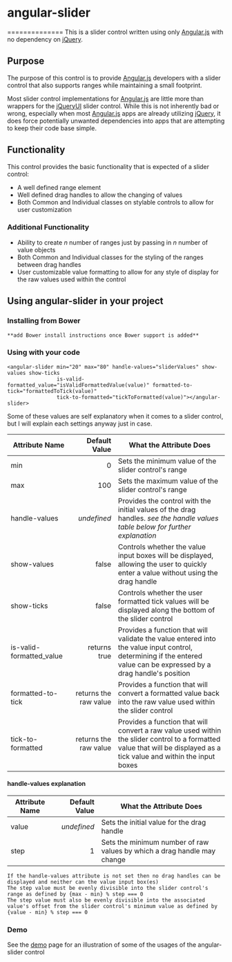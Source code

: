 # angular-slider
==============
This is a slider control written using only [Angular.js](http://angularjs.org/) with no dependency on [jQuery](http://jquery.com/).

## Purpose

The purpose of this control is to provide [Angular.js](http://angularjs.org/) developers with a slider control that also supports ranges while maintaining a small footprint.

Most slider control implementations for [Angular.js](http://angularjs.org/) are little more than wrappers for the [jQueryUI](http://jqueryui.com/) slider control. While this is not inherently bad or wrong, especially when most [Angular.js](http://angularjs.org/) apps are already utilizing [jQuery](http://jquery.com/), it does force potentially unwanted dependencies into apps that are attempting to keep their code base simple.

## Functionality

This control provides the basic functionality that is expected of a slider control:

* A well defined range element
* Well defined drag handles to allow the changing of values
* Both Common and Individual classes on stylable controls to allow for user customization

### Additional Functionality
* Ability to create *n* number of ranges just by passing in *n* number of value objects
* Both Common and Individual classes for the styling of the ranges between drag handles
* User customizable value formatting to allow for any style of display for the raw values used within the control

## Using angular-slider in your project

### Installing from Bower
    **add Bower install instructions once Bower support is added**

### Using with your code
    <angular-slider min="20" max="80" handle-values="sliderValues" show-values show-ticks
                    is-valid-formatted_value="isValidFormattedValue(value)" formatted-to-tick="formattedToTick(value)"
                    tick-to-formatted="tickToFormatted(value)"></angular-slider>

Some of these values are self explanatory when it comes to a slider control, but I will explain each settings anyway just in case.

| Attribute Name           | Default Value         | What the Attribute Does                              |
|--------------------------|----------------------:|------------------------------------------------------|
| min                      | 0                     | Sets the minimum value of the slider control's range |
| max                      | 100                   | Sets the maximum value of the slider control's range |
| handle-values            | *undefined*           | Provides the control with the initial values of the drag handles. *see the handle values table below for further explanation* |
| show-values              | false                 | Controls whether the value input boxes will be displayed, allowing the user to quickly enter a value without using the drag handle |
| show-ticks               | false                 | Controls whether the user formatted tick values will be displayed along the bottom of the slider control |
| is-valid-formatted_value | returns true          | Provides a function that will validate the value entered into the value input control, determining if the entered value can be expressed by a drag handle's position |
| formatted-to-tick        | returns the raw value | Provides a function that will convert a formatted value back into the raw value used within the slider control |
| tick-to-formatted        | returns the raw value | Provides a function that will convert a raw value used within the slider control to a formatted value that will be displayed as a tick value and within the input boxes |

#### handle-values explanation
| Attribute Name | Default Value | What the Attribute Does                                                 |
|----------------|--------------:|-------------------------------------------------------------------------|
| value          | *undefined*   | Sets the initial value for the drag handle                              |
| step           | 1             | Sets the minimum number of raw values by which a drag handle may change |

    If the handle-values attribute is not set then no drag handles can be displayed and neither can the value input box(es)
    The step value must be evenly divisible into the slider control's range as defined by {max - min} % step === 0
    The step value must also be evenly divisible into the associated value's offset from the slider control's minimum value as defined by {value - min} % step === 0

### Demo
See the [demo](http://#) page for an illustration of some of the usages of the angular-slider control